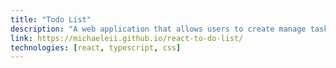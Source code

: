 ```yaml
---
title: "Todo List"
description: "A web application that allows users to create manage tasks."
link: https://michaeleii.github.io/react-to-do-list/
technologies: [react, typescript, css]
---
```

